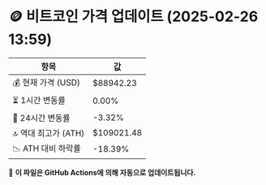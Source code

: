 # 🪙 비트코인 가격 업데이트 (2025-02-26 13:59)

| 항목                | 값 |
|--------------------|----------------|
| 💰 현재 가격 (USD) | $88942.23 |
| ⏳ 1시간 변동률    | 0.00% |
| 📆 24시간 변동률   | -3.32% |
| 🔝 역대 최고가 (ATH) | $109021.48 |
| 📉 ATH 대비 하락률 | -18.39% |

🔄 **이 파일은 GitHub Actions에 의해 자동으로 업데이트됩니다.**
